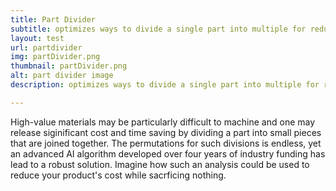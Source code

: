```yaml
---
title: Part Divider
subtitle: optimizes ways to divide a single part into multiple for reducing time and cost of high-value parts
layout: test
url: partdivider
img: partDivider.png
thumbnail: partDivider.png
alt: part divider image
description: optimizes ways to divide a single part into multiple for reducing time and cost of high-value parts

---
```

High-value materials may be particularly difficult to machine and one may release siginificant cost and time saving by dividing a part into small pieces that are joined
together. The permutations for such divisions is endless, yet an advanced AI algorithm
developed over four years of industry funding has lead to a robust solution. Imagine how
such an analysis could be used to reduce your product's cost while sacrficing nothing.
